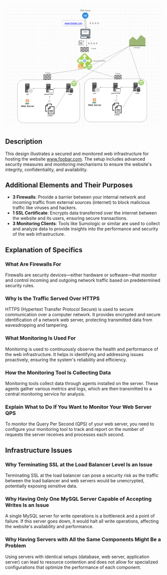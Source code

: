 ![Secured and Monitored Web Infrastructure](2-secured_and_monitored_web_infrastructure.png)

## Description
This design illustrates a secured and monitored web infrastructure for hosting the website www.foobar.com. The setup includes advanced security measures and monitoring mechanisms to ensure the website's integrity, confidentiality, and availability.

## Additional Elements and Their Purposes
- **3 Firewalls**: Provide a barrier between your internal network and incoming traffic from external sources (internet) to block malicious traffic like viruses and hackers.
- **1 SSL Certificate**: Encrypts data transferred over the internet between the website and its users, ensuring secure transactions.
- **3 Monitoring Clients**: Tools like Sumologic or similar are used to collect and analyze data to provide insights into the performance and security of the web infrastructure.

## Explanation of Specifics
### What Are Firewalls For
Firewalls are security devices—either hardware or software—that monitor and control incoming and outgoing network traffic based on predetermined security rules.

### Why Is the Traffic Served Over HTTPS
HTTPS (Hypertext Transfer Protocol Secure) is used to secure communication over a computer network. It provides encrypted and secure identification of a network web server, protecting transmitted data from eavesdropping and tampering.

### What Monitoring Is Used For
Monitoring is used to continuously observe the health and performance of the web infrastructure. It helps in identifying and addressing issues proactively, ensuring the system's reliability and efficiency.

### How the Monitoring Tool Is Collecting Data
Monitoring tools collect data through agents installed on the server. These agents gather various metrics and logs, which are then transmitted to a central monitoring service for analysis.

### Explain What to Do If You Want to Monitor Your Web Server QPS
To monitor the Query Per Second (QPS) of your web server, you need to configure your monitoring tool to track and report on the number of requests the server receives and processes each second.

## Infrastructure Issues
### Why Terminating SSL at the Load Balancer Level Is an Issue
Terminating SSL at the load balancer can pose a security risk as the traffic between the load balancer and web servers would be unencrypted, potentially exposing sensitive data.

### Why Having Only One MySQL Server Capable of Accepting Writes Is an Issue
A single MySQL server for write operations is a bottleneck and a point of failure. If this server goes down, it would halt all write operations, affecting the website's availability and performance.

### Why Having Servers with All the Same Components Might Be a Problem
Using servers with identical setups (database, web server, application server) can lead to resource contention and does not allow for specialized configurations that optimize the performance of each component.
